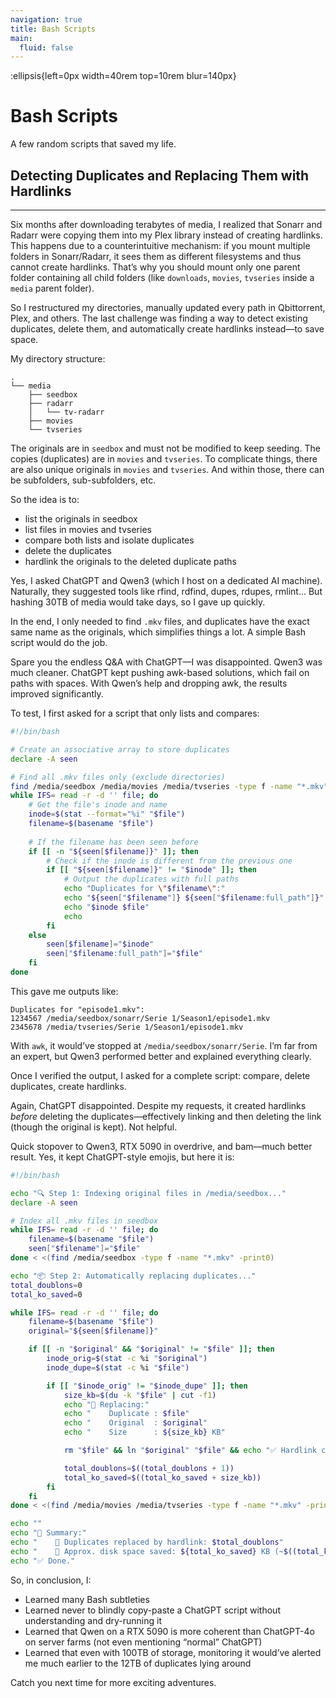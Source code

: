```yaml
---
navigation: true
title: Bash Scripts
main:
  fluid: false
---
```

:ellipsis{left=0px width=40rem top=10rem blur=140px}
# Bash Scripts

A few random scripts that saved my life.

## Detecting Duplicates and Replacing Them with Hardlinks
---

Six months after downloading terabytes of media, I realized that Sonarr and Radarr were copying them into my Plex library instead of creating hardlinks. This happens due to a counterintuitive mechanism: if you mount multiple folders in Sonarr/Radarr, it sees them as different filesystems and thus cannot create hardlinks. That’s why you should mount only one parent folder containing all child folders (like `downloads`, `movies`, `tvseries` inside a `media` parent folder).

So I restructured my directories, manually updated every path in Qbittorrent, Plex, and others. The last challenge was finding a way to detect existing duplicates, delete them, and automatically create hardlinks instead—to save space.

My directory structure:

```console
.
└── media
    ├── seedbox
    ├── radarr
    │   └── tv-radarr
    ├── movies
    └── tvseries
```

The originals are in `seedbox` and must not be modified to keep seeding. The copies (duplicates) are in `movies` and `tvseries`. To complicate things, there are also unique originals in `movies` and `tvseries`. And within those, there can be subfolders, sub-subfolders, etc.

So the idea is to:

- list the originals in seedbox
- list files in movies and tvseries
- compare both lists and isolate duplicates
- delete the duplicates
- hardlink the originals to the deleted duplicate paths

Yes, I asked ChatGPT and Qwen3 (which I host on a dedicated AI machine). Naturally, they suggested tools like rfind, rdfind, dupes, rdupes, rmlint... But hashing 30TB of media would take days, so I gave up quickly.

In the end, I only needed to find `.mkv` files, and duplicates have the exact same name as the originals, which simplifies things a lot. A simple Bash script would do the job.

Spare you the endless Q&A with ChatGPT—I was disappointed. Qwen3 was much cleaner. ChatGPT kept pushing awk-based solutions, which fail on paths with spaces. With Qwen’s help and dropping awk, the results improved significantly.

To test, I first asked for a script that only lists and compares:

```bash
#!/bin/bash

# Create an associative array to store duplicates
declare -A seen

# Find all .mkv files only (exclude directories)
find /media/seedbox /media/movies /media/tvseries -type f -name "*.mkv" -print0 | \
while IFS= read -r -d '' file; do
    # Get the file's inode and name
    inode=$(stat --format="%i" "$file")
    filename=$(basename "$file")
    
    # If the filename has been seen before
    if [[ -n "${seen[$filename]}" ]]; then
        # Check if the inode is different from the previous one
        if [[ "${seen[$filename]}" != "$inode" ]]; then
            # Output the duplicates with full paths
            echo "Duplicates for \"$filename\":"
            echo "${seen["$filename"]} ${seen["$filename:full_path"]}"
            echo "$inode $file"
            echo
        fi
    else
        seen[$filename]="$inode"
        seen["$filename:full_path"]="$file"
    fi
done
```

This gave me outputs like:

```
Duplicates for "episode1.mkv":
1234567 /media/seedbox/sonarr/Serie 1/Season1/episode1.mkv
2345678 /media/tvseries/Serie 1/Season1/episode1.mkv
```

With `awk`, it would’ve stopped at `/media/seedbox/sonarr/Serie`. I’m far from an expert, but Qwen3 performed better and explained everything clearly.

Once I verified the output, I asked for a complete script: compare, delete duplicates, create hardlinks.

Again, ChatGPT disappointed. Despite my requests, it created hardlinks *before* deleting the duplicates—effectively linking and then deleting the link (though the original is kept). Not helpful.

Quick stopover to Qwen3, RTX 5090 in overdrive, and bam—much better result. Yes, it kept ChatGPT-style emojis, but here it is:

```bash
#!/bin/bash

echo "🔍 Step 1: Indexing original files in /media/seedbox..."
declare -A seen

# Index all .mkv files in seedbox
while IFS= read -r -d '' file; do
    filename=$(basename "$file")
    seen["$filename"]="$file"
done < <(find /media/seedbox -type f -name "*.mkv" -print0)

echo "📦 Step 2: Automatically replacing duplicates..."
total_doublons=0
total_ko_saved=0

while IFS= read -r -d '' file; do
    filename=$(basename "$file")
    original="${seen[$filename]}"

    if [[ -n "$original" && "$original" != "$file" ]]; then
        inode_orig=$(stat -c %i "$original")
        inode_dupe=$(stat -c %i "$file")

        if [[ "$inode_orig" != "$inode_dupe" ]]; then
            size_kb=$(du -k "$file" | cut -f1)
            echo "🔁 Replacing:"
            echo "    Duplicate : $file"
            echo "    Original  : $original"
            echo "    Size      : ${size_kb} KB"

            rm "$file" && ln "$original" "$file" && echo "✅ Hardlink created."

            total_doublons=$((total_doublons + 1))
            total_ko_saved=$((total_ko_saved + size_kb))
        fi
    fi
done < <(find /media/movies /media/tvseries -type f -name "*.mkv" -print0)

echo ""
echo "🧾 Summary:"
echo "    🔗 Duplicates replaced by hardlink: $total_doublons"
echo "    💾 Approx. disk space saved: ${total_ko_saved} KB (~$((total_ko_saved / 1024)) MB)"
echo "✅ Done."
```

So, in conclusion, I:
- Learned many Bash subtleties
- Learned never to blindly copy-paste a ChatGPT script without understanding and dry-running it
- Learned that Qwen on a RTX 5090 is more coherent than ChatGPT-4o on server farms (not even mentioning “normal” ChatGPT)
- Learned that even with 100TB of storage, monitoring it would’ve alerted me much earlier to the 12TB of duplicates lying around

Catch you next time for more exciting adventures.
